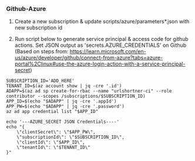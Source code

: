 ### Github-Azure

1. Create a new subscription & update scripts/azure/parameters\*.json with new subscription id

2. Run script below to generate service principal & access code for github actions. Set JSON output as 'secrets.AZURE_CREDENTIALS' on Github
   (Based on steps from: https://learn.microsoft.com/en-us/azure/developer/github/connect-from-azure?tabs=azure-portal%2Clinux#use-the-azure-login-action-with-a-service-principal-secret)

```
SUBSCRIPTION_ID='ADD_HERE'
TENANT_ID=$(az account show | jq -cre '.id')
ADAPP=$(az ad sp create-for-rbac --name "urlshortner-ci" --role contributor --scopes /subscriptions/$SUBSCRIPTION_ID)
APP_ID=$(echo "$ADAPP" | jq -cre '.appId')
APP_PW=$(echo "$ADAPP" | jq -cre '.password')
az ad app credential list "$APP_ID"

echo '---AZURE_SECRET JSON Credentials----'
echo "{
    \"clientSecret\": \"$APP_PW\",
    \"subscriptionId\": \"$SUBSCRIPTION_ID\",
    \"clientId\": \"$APP_ID\",
    \"tenantId\": \"$TENANT_ID\"
}"
```
